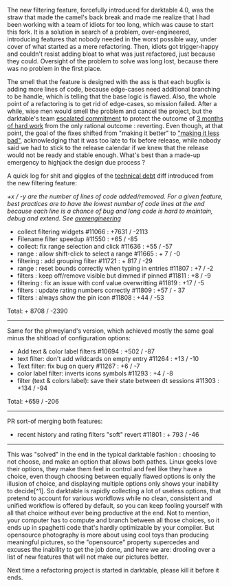 The new filtering feature, forcefully introduced for darktable 4.0, was the straw that made the camel's back break and made me realize that I had been working with a team of idiots for too long, which was cause to start this fork. It is a solution in search of a problem, over-engineered, introducing features that nobody needed in the worst possible way, under cover of what started as a mere refactoring. Then, idiots got trigger-happy and couldn't resist adding bloat to what was just refactored, just because they could. Oversight of the problem to solve was long lost, because there was no problem in the first place.

The smell that the feature is designed with the ass is that each bugfix is adding more lines of code, because edge-cases need additional branching to be handle, which is telling that the base logic is flawed. Also, the whole point of a refactoring is to get rid of edge-cases, so mission failed. After a while, wise men would smell the problem and cancel the project, but the darktable's team [escalated commitment](https://en.m.wikipedia.org/wiki/Escalation_of_commitment) to protect the outcome of [3 months of hard work](https://en.wikipedia.org/wiki/Sunk_cost) from the only rational outcome : reverting. Even though, at that point, the goal of the fixes shifted from "making it better" to ["making it less bad"](https://github.com/darktable-org/darktable/pull/11848), acknowledging that it was too late to fix before release, while nobody said we had to stick to the release calendar if we knew that the release would not be ready and stable enough. What's best than a made-up emergency to highjack the design due process ?

A quick log for shit and giggles of the [technical debt](https://en.wikipedia.org/wiki/Technical_debt) diff introduced from the new filtering feature:

*+x / -y are the number of lines of code added/removed. For a given feature, best practices are to have the lowest number of code lines at the end because each line is a chance of bug and long code is hard to maintain, debug and extend. See [overengineering](https://en.wikipedia.org/wiki/Overengineering)*

-  collect filtering widgets #11066 : +7631 / -2113
-  Filename filter speedup #11550 : +65 / -85
-  collect: fix range selection and click #11636 : +55 / -57
-  range : allow shift-click to select a range #11665 : + 7 / -0
-  filtering : add grouping filter #11721 : + 817 / -29
-  range : reset bounds correctly when typing in entries #11807 : +7 / -2
-  filters : keep off/remove visible but dimmed if pinned #11811 : +8 / -9
-  filtering : fix an issue with conf value overwritting #11819 : +17 / -5
-  filters : update rating numbers correctly #11809 : +57 / - 37
-  filters : always show the pin icon #11808 : +44 / -53

Total: + 8708 / -2390

----

Same for the phweyland's version, which achieved mostly the same goal minus the shitload of configuration options:

- Add text & color label filters #10694 : +502 / -87
- text filter: don't add wildcards on empty entry #11264 : +13 / -10
- Text filter: fix bug on query #11267 : +6 / -7
- color label filter: inverts icons symbols #11293 : +4 / -8
- filter (text & colors label): save their state between dt sessions #11303 : +134 / -94

Total: +659 / -206

----

PR sort-of merging both features:

- recent history and rating filters "soft" revert #11801 : + 793 / -46

----

This was "solved" in the end in the typical darktable fashion : choosing to not choose, and make an option that allows both pathes. Linux geeks love their options, they make them feel in control and feel like they have a choice, even though choosing between equally flawed options is only the illusion of choice, and displaying multiple options only shows your inability to decide[^1]. So darktable is rapidly collecting a lot of useless options, that pretend to account for various workflows while no clean, consistent and unified workflow is offered by default, so you can keep fooling yourself with all that choice without ever being productive at the end. Not to mention, your computer has to compute and branch between all those choices, so it ends up in spaghetti code that's hardly optimizable by your compiler. But opensource photography is more about using cool toys than producing meaningful pictures, so the "opensource" property supercedes and excuses the inability to get the job done, and here we are: drooling over a list of new features that will not make our pictures better.

Next time a refactoring project is started in darktable, please kill it before it ends.

